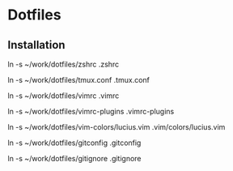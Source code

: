 # Dotfiles

## Installation
ln -s ~/work/dotfiles/zshrc .zshrc

ln -s ~/work/dotfiles/tmux.conf .tmux.conf

ln -s ~/work/dotfiles/vimrc .vimrc

ln -s ~/work/dotfiles/vimrc-plugins .vimrc-plugins

ln -s ~/work/dotfiles/vim-colors/lucius.vim .vim/colors/lucius.vim

ln -s ~/work/dotfiles/gitconfig .gitconfig

ln -s ~/work/dotfiles/gitignore .gitignore

